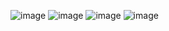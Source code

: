 ![image](https://github.com/lufrancazs/Exerc_Interface_Contract_Service/assets/76914488/a7b3f2d3-4e5f-49b6-9202-7d71592c9dc2)
![image](https://github.com/lufrancazs/Exerc_Interface_Contract_Service/assets/76914488/f94d12ad-018d-4370-b937-6c35e287dd21)
![image](https://github.com/lufrancazs/Exerc_Interface_Contract_Service/assets/76914488/973dbe19-6ff9-4fba-b1c1-54a4a2b35a6d)
![image](https://github.com/lufrancazs/Exerc_Interface_Contract_Service/assets/76914488/c50700fa-28d9-4063-96c2-4ef79bdffd0d)
